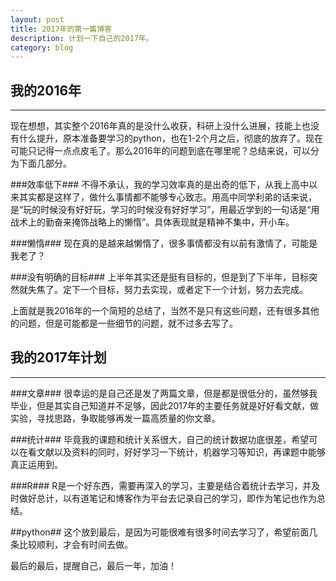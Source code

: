 ```yaml
---
layout: post
title: 2017年的第一篇博客
description: 计划一下自己的2017年。
category: blog
---
```


## **我的2016年**
******************************************
现在想想，其实整个2016年真的是没什么收获，科研上没什么进展，技能上也没有什么提升，原本准备要学习的python，也在1-2个月之后，彻底的放弃了。现在可能只记得一点点皮毛了。那么2016年的问题到底在哪里呢？总结来说，可以分为下面几部分。

###效率低下###
不得不承认，我的学习效率真的是出奇的低下，从我上高中以来其实都是这样了，做什么事情都不能够专心致志。用高中同学利弟的话来说，是“玩的时候没有好好玩，学习的时候没有好好学习”，用最近学到的一句话是“用战术上的勤奋来掩饰战略上的懒惰”。具体表现就是精神不集中，开小车。

###懒惰###
现在真的是越来越懒惰了，很多事情都没有以前有激情了，可能是我老了？

###没有明确的目标###
上半年其实还是挺有目标的，但是到了下半年，目标突然就失焦了。定下一个目标，努力去实现，或者定下一个计划，努力去完成。

上面就是我2016年的一个简短的总结了，当然不是只有这些问题，还有很多其他的问题，但是可能都是一些细节的问题，就不过多去写了。

## **我的2017年计划**
******************************************
###文章###
很幸运的是自己还是发了两篇文章，但是都是很低分的，虽然够我毕业，但是其实自己知道并不足够，因此2017年的主要任务就是好好看文献，做实验，寻找思路，争取能够再发一篇高质量的你文章。

###统计###
毕竟我的课题和统计关系很大，自己的统计数据功底很差，希望可以在看文献以及资料的同时，好好学习一下统计，机器学习等知识，再课题中能够真正运用到。

###R###
R是一个好东西，需要再深入的学习，主要是结合着统计去学习，并及时做好总计，以有道笔记和博客作为平台去记录自己的学习，即作为笔记也作为总结。

##python##
这个放到最后，是因为可能很难有很多时间去学习了，希望前面几条比较顺利，才会有时间去做。

最后的最后，提醒自己，最后一年，加油！

